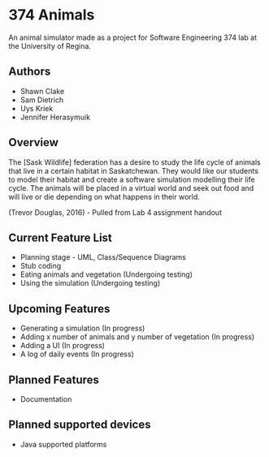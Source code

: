 # 374 Animals
An animal simulator made as a project for Software Engineering 374 lab at the University of Regina.

## Authors ##
* Shawn Clake   
* Sam Dietrich   
* Uys Kriek   
* Jennifer Herasymuik

## Overview ##
The [Sask Wildlife] federation has a desire to study the life cycle of animals that live in a certain habitat in Saskatchewan. They would like our students to model their habitat and create a software simulation modelling their life cycle. The animals will be placed in a virtual world and seek out food and will live or die depending on what happens in their world.

(Trevor Douglas, 2016) - Pulled from Lab 4 assignment handout

## Current Feature List ##
* Planning stage - UML, Class/Sequence Diagrams
* Stub coding
* Eating animals and vegetation (Undergoing testing)
* Using the simulation (Undergoing testing)

## Upcoming Features ##
* Generating a simulation (In progress)
* Adding x number of animals and y number of vegetation (In progress)
* Adding a UI (In progress)
* A log of daily events (In progress)

## Planned Features ##
* Documentation

## Planned supported devices ##
* Java supported platforms
